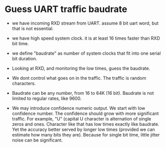 
# Guess UART traffic baudrate

- we have incoming RXD stream from UART.  assume 8 bit uart word, but that is not essential.
- we have high speed system clock. it is at least 16 times faster than RXD bit time.
- we define "baudrate" as number of system clocks that fit into one serial bit duration.

- Looking at RXD, and monitoring the low times, guess the baudrate.
- We dont control what goes on in the traffic. The traffic is random characters. 
- Baudrate can be any number, from 16 to 64K (16 bit). Baudrate is not limited to regular rates, like 9600.
- We may introduce confidence numeric output. We start with low confidence number. The confidence should grow with more significant traffic.  For example, "U" (capital U character is alternation of single zeros and ones. Character like that has low times exactly like baudrate. Yet the accuracy better served by longer low times (provided we can estimate how many bits they are).
  Because for single bit time, little jitter noise can be significant.





